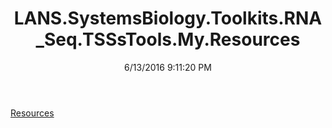 ﻿---
title: LANS.SystemsBiology.Toolkits.RNA_Seq.TSSsTools.My.Resources
date: 6/13/2016 9:11:20 PM
---

[Resources](T-LANS.SystemsBiology.Toolkits.RNA_Seq.TSSsTools.My.Resources.Resources.html)
